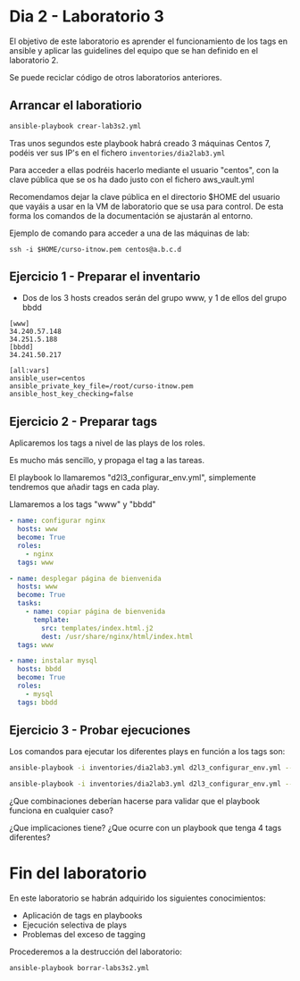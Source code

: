 # Dia 2 - Laboratorio 3

El objetivo de este laboratorio es aprender el funcionamiento de los tags en ansible y aplicar 
las guidelines del equipo que se han definido en el laboratorio 2.

Se puede reciclar código de otros laboratorios anteriores.


## Arrancar el laboratiorio

```bash
ansible-playbook crear-lab3s2.yml
```

Tras unos segundos este playbook habrá creado 3 máquinas Centos 7, podéis ver sus IP's en el 
fichero ```inventories/dia2lab3.yml```

Para acceder a ellas podréis hacerlo mediante el usuario "centos", con la clave pública que
se os ha dado justo con el fichero aws_vault.yml

Recomendamos dejar la clave pública en el directorio $HOME del usuario que vayáis a usar 
en la VM de laboratorio que se usa para control. De esta forma los comandos de la documentación
se ajustarán al entorno.

Ejemplo de comando para acceder a una de las máquinas de lab:

```ssh -i $HOME/curso-itnow.pem centos@a.b.c.d```

## Ejercicio 1 - Preparar el inventario

- Dos de los 3 hosts creados serán del grupo www, y 1 de ellos del grupo bbdd

```
[www]
34.240.57.148
34.251.5.188
[bbdd]
34.241.50.217

[all:vars]
ansible_user=centos
ansible_private_key_file=/root/curso-itnow.pem
ansible_host_key_checking=false
```

## Ejercicio 2 - Preparar tags

Aplicaremos los tags a nivel de las plays de los roles.

Es mucho más sencillo, y propaga el tag a las tareas.
 
El playbook lo llamaremos "d2l3_configurar_env.yml", simplemente tendremos que añadir tags en cada play.

Llamaremos a los tags "www" y "bbdd"

```yaml
- name: configurar nginx
  hosts: www
  become: True
  roles:
    - nginx
  tags: www

- name: desplegar página de bienvenida
  hosts: www
  become: True
  tasks:
    - name: copiar página de bienvenida
      template:
        src: templates/index.html.j2
        dest: /usr/share/nginx/html/index.html
  tags: www

- name: instalar mysql
  hosts: bbdd
  become: True
  roles:
    - mysql
  tags: bbdd
```

## Ejercicio 3 - Probar ejecuciones

Los comandos para ejecutar los diferentes plays en función a los tags son:

```bash
ansible-playbook -i inventories/dia2lab3.yml d2l3_configurar_env.yml --tags www
```

```bash
ansible-playbook -i inventories/dia2lab3.yml d2l3_configurar_env.yml --tags bbdd
```

¿Que combinaciones deberían hacerse para validar que el playbook funciona en cualquier caso?

¿Que implicaciones tiene? ¿Que ocurre con un playbook que tenga 4 tags diferentes?


# Fin del laboratorio

En este laboratorio se habrán adquirido los siguientes conocimientos:
- Aplicación de tags en playbooks
- Ejecución selectiva de plays
- Problemas del exceso de tagging 

Procederemos a la destrucción del laboratorio:

```bash
ansible-playbook borrar-labs3s2.yml
```